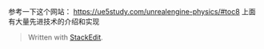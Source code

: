 参考一下这个网站：
https://ue5study.com/unrealengine-physics/#toc8
上面有大量先进技术的介绍和实现

> Written with [StackEdit](https://stackedit.io/).
<!--stackedit_data:
eyJoaXN0b3J5IjpbLTEwNDY5ODgwNTRdfQ==
-->